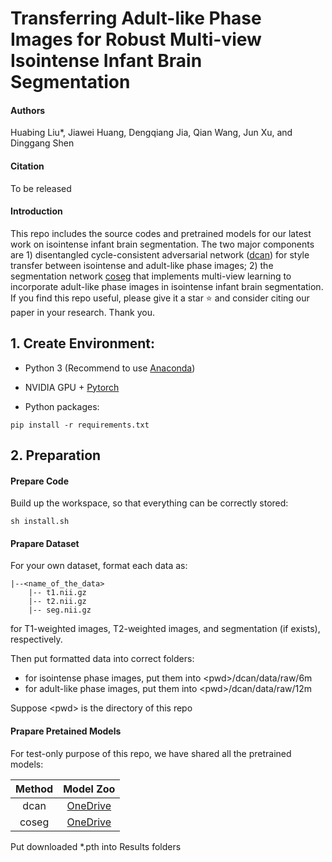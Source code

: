 # Transferring Adult-like Phase Images for Robust Multi-view Isointense Infant Brain Segmentation

#### Authors
Huabing Liu*, Jiawei Huang, Dengqiang Jia, Qian Wang, Jun Xu, and Dinggang Shen

#### Citation
To be released

#### Introduction
This repo includes the source codes and pretrained models for our latest work on isointense infant brain segmentation. The two major components are 1) disentangled cycle-consistent adversarial network ([dcan](https://github.com/hb-liu/multi-view-iseg/tree/main/dcan)) for style transfer between isointense and adult-like phase images; 2) the segmentation network [coseg](https://github.com/hb-liu/multi-view-iseg/tree/main/coseg) that implements multi-view learning to incorporate adult-like phase images in isointense infant brain segmentation. If you find this repo useful, please give it a star ⭐ and consider citing our paper in your research. Thank you.

## 1. Create Environment:
- Python 3 (Recommend to use [Anaconda](https://www.anaconda.com/download))

- NVIDIA GPU + [Pytorch](https://pytorch.org)

- Python packages:

```shell
pip install -r requirements.txt
```

## 2. Preparation
#### Prepare Code
Build up the workspace, so that everything can be correctly stored:
```shell
sh install.sh
```

#### Prapare Dataset
For your own dataset, format each data as:
```shell
|--<name_of_the_data>
    |-- t1.nii.gz
    |-- t2.nii.gz
    |-- seg.nii.gz
```
for T1-weighted images, T2-weighted images, and segmentation (if exists), respectively.

Then put formatted data into correct folders:
- for isointense phase images, put them into \<pwd\>/dcan/data/raw/6m
- for adult-like phase images, put them into \<pwd\>/dcan/data/raw/12m

Suppose \<pwd\> is the directory of this repo

#### Prapare Pretained Models
For test-only purpose of this repo, we have shared all the pretrained models:

| Method | Model Zoo |
| :----: | :-------: |
|  dcan  | [OneDrive](https://onedrive.live.com/?authkey=%21ANnlU3K4Yt4EWqs&id=E5EC3254E49F853%218439&cid=0E5EC3254E49F853) |
|  coseg | [OneDrive](https://onedrive.live.com/?authkey=%21AIjdjYs8MQ5wVX4&id=E5EC3254E49F853%218432&cid=0E5EC3254E49F853) |

Put downloaded *.pth into Results folders
